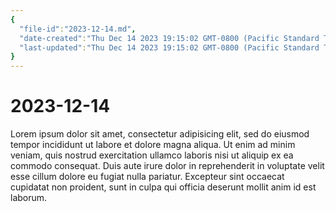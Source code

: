 ```yaml
---
{
  "file-id":"2023-12-14.md",
  "date-created":"Thu Dec 14 2023 19:15:02 GMT-0800 (Pacific Standard Time)",
  "last-updated":"Thu Dec 14 2023 19:15:02 GMT-0800 (Pacific Standard Time)"
}
---
```


# 2023-12-14

Lorem ipsum dolor sit amet, consectetur adipisicing elit, sed do eiusmod
tempor incididunt ut labore et dolore magna aliqua. Ut enim ad minim veniam,
quis nostrud exercitation ullamco laboris nisi ut aliquip ex ea commodo
consequat. Duis aute irure dolor in reprehenderit in voluptate velit esse
cillum dolore eu fugiat nulla pariatur. Excepteur sint occaecat cupidatat non
proident, sunt in culpa qui officia deserunt mollit anim id est laborum.